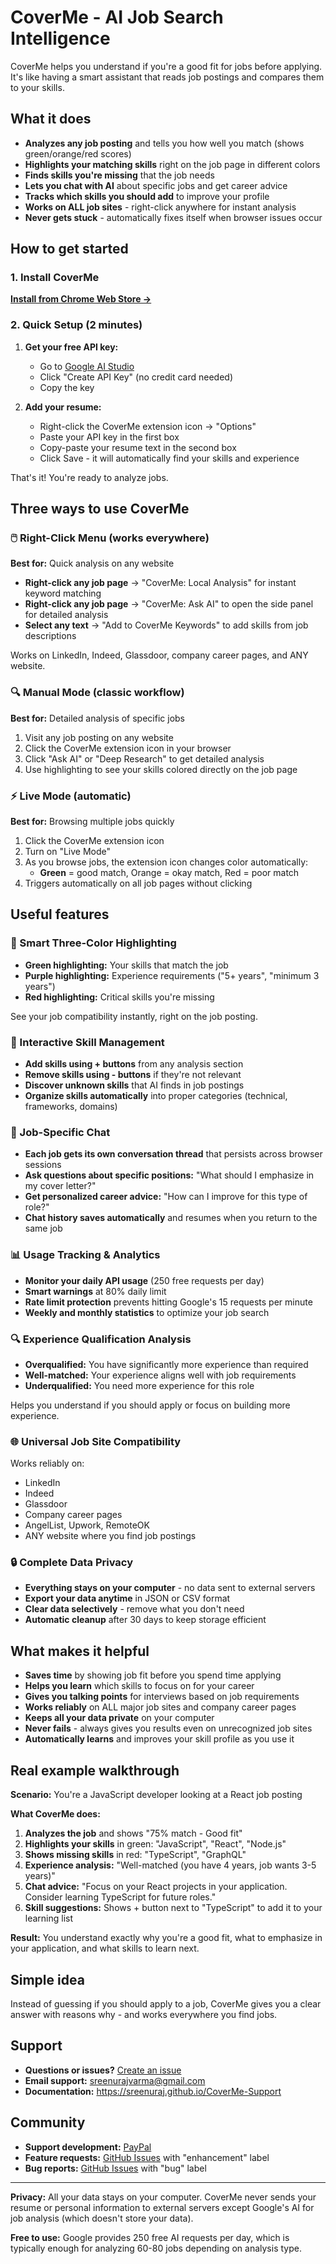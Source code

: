 # CoverMe - AI Job Search Intelligence

CoverMe helps you understand if you're a good fit for jobs before applying. It's like having a smart assistant that reads job postings and compares them to your skills.

## What it does

- **Analyzes any job posting** and tells you how well you match (shows green/orange/red scores)
- **Highlights your matching skills** right on the job page in different colors
- **Finds skills you're missing** that the job needs
- **Lets you chat with AI** about specific jobs and get career advice
- **Tracks which skills you should add** to improve your profile
- **Works on ALL job sites** - right-click anywhere for instant analysis
- **Never gets stuck** - automatically fixes itself when browser issues occur

## How to get started

### 1. Install CoverMe
**[Install from Chrome Web Store →](https://chrome.google.com/webstore/detail/coverme)**

### 2. Quick Setup (2 minutes)
1. **Get your free API key:**
   - Go to [Google AI Studio](https://aistudio.google.com/app/apikey)
   - Click "Create API Key" (no credit card needed)
   - Copy the key

2. **Add your resume:**
   - Right-click the CoverMe extension icon → "Options"
   - Paste your API key in the first box
   - Copy-paste your resume text in the second box
   - Click Save - it will automatically find your skills and experience

That's it! You're ready to analyze jobs.

## Three ways to use CoverMe

### 🖱️ Right-Click Menu (works everywhere)
**Best for:** Quick analysis on any website

- **Right-click any job page** → "CoverMe: Local Analysis" for instant keyword matching
- **Right-click any job page** → "CoverMe: Ask AI" to open the side panel for detailed analysis
- **Select any text** → "Add to CoverMe Keywords" to add skills from job descriptions

Works on LinkedIn, Indeed, Glassdoor, company career pages, and ANY website.

### 🔍 Manual Mode (classic workflow)
**Best for:** Detailed analysis of specific jobs

1. Visit any job posting on any website
2. Click the CoverMe extension icon in your browser
3. Click "Ask AI" or "Deep Research" to get detailed analysis
4. Use highlighting to see your skills colored directly on the job page

### ⚡ Live Mode (automatic)
**Best for:** Browsing multiple jobs quickly

1. Click the CoverMe extension icon
2. Turn on "Live Mode"
3. As you browse jobs, the extension icon changes color automatically:
   - **Green** = good match, Orange = okay match, Red = poor match
4. Triggers automatically on all job pages without clicking

## Useful features

### 🎨 Smart Three-Color Highlighting
- **Green highlighting:** Your skills that match the job
- **Purple highlighting:** Experience requirements ("5+ years", "minimum 3 years")
- **Red highlighting:** Critical skills you're missing

See your job compatibility instantly, right on the job posting.

### 🤖 Interactive Skill Management
- **Add skills using + buttons** from any analysis section
- **Remove skills using - buttons** if they're not relevant
- **Discover unknown skills** that AI finds in job postings
- **Organize skills automatically** into proper categories (technical, frameworks, domains)

### 💬 Job-Specific Chat
- **Each job gets its own conversation thread** that persists across browser sessions
- **Ask questions about specific positions:** "What should I emphasize in my cover letter?"
- **Get personalized career advice:** "How can I improve for this type of role?"
- **Chat history saves automatically** and resumes when you return to the same job

### 📊 Usage Tracking & Analytics
- **Monitor your daily API usage** (250 free requests per day)
- **Smart warnings** at 80% daily limit
- **Rate limit protection** prevents hitting Google's 15 requests per minute
- **Weekly and monthly statistics** to optimize your job search

### 🔍 Experience Qualification Analysis
- **Overqualified:** You have significantly more experience than required
- **Well-matched:** Your experience aligns well with job requirements  
- **Underqualified:** You need more experience for this role

Helps you understand if you should apply or focus on building more experience.

### 🌐 Universal Job Site Compatibility
Works reliably on:
- LinkedIn
- Indeed
- Glassdoor
- Company career pages
- AngelList, Upwork, RemoteOK
- ANY website where you find job postings

### 🔒 Complete Data Privacy
- **Everything stays on your computer** - no data sent to external servers
- **Export your data anytime** in JSON or CSV format
- **Clear data selectively** - remove what you don't need
- **Automatic cleanup** after 30 days to keep storage efficient

## What makes it helpful

- **Saves time** by showing job fit before you spend time applying
- **Helps you learn** which skills to focus on for your career
- **Gives you talking points** for interviews based on job requirements
- **Works reliably** on ALL major job sites and company career pages
- **Keeps all your data private** on your computer
- **Never fails** - always gives you results even on unrecognized job sites
- **Automatically learns** and improves your skill profile as you use it

## Real example walkthrough

**Scenario:** You're a JavaScript developer looking at a React job posting

**What CoverMe does:**
1. **Analyzes the job** and shows "75% match - Good fit"
2. **Highlights your skills** in green: "JavaScript", "React", "Node.js"
3. **Shows missing skills** in red: "TypeScript", "GraphQL"  
4. **Experience analysis:** "Well-matched (you have 4 years, job wants 3-5 years)"
5. **Chat advice:** "Focus on your React projects in your application. Consider learning TypeScript for future roles."
6. **Skill suggestions:** Shows + button next to "TypeScript" to add it to your learning list

**Result:** You understand exactly why you're a good fit, what to emphasize in your application, and what skills to learn next.

## Simple idea

Instead of guessing if you should apply to a job, CoverMe gives you a clear answer with reasons why - and works everywhere you find jobs.

## Support

- **Questions or issues?** [Create an issue](https://github.com/Sreenuraj/CoverMe-Support/issues)
- **Email support:** sreenurajvarma@gmail.com
- **Documentation:** https://sreenuraj.github.io/CoverMe-Support

## Community

- **Support development:** [PayPal](https://paypal.me/sreenuraj)
- **Feature requests:** [GitHub Issues](https://github.com/Sreenuraj/CoverMe-Support/issues) with "enhancement" label
- **Bug reports:** [GitHub Issues](https://github.com/Sreenuraj/CoverMe-Support/issues) with "bug" label

---

**Privacy:** All your data stays on your computer. CoverMe never sends your resume or personal information to external servers except Google's AI for job analysis (which doesn't store your data).

**Free to use:** Google provides 250 free AI requests per day, which is typically enough for analyzing 60-80 jobs depending on analysis type.